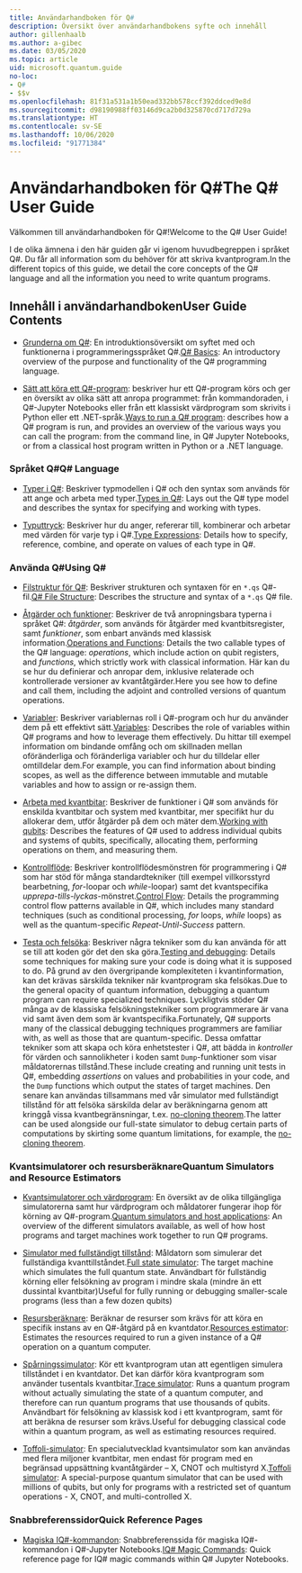 ```yaml
---
title: Användarhandboken för Q#
description: Översikt över användarhandbokens syfte och innehåll
author: gillenhaalb
ms.author: a-gibec
ms.date: 03/05/2020
ms.topic: article
uid: microsoft.quantum.guide
no-loc:
- Q#
- $$v
ms.openlocfilehash: 81f31a531a1b50ead332bb578ccf392ddced9e8d
ms.sourcegitcommit: d98190988ff03146d9ca2b0d325870cd717d729a
ms.translationtype: HT
ms.contentlocale: sv-SE
ms.lasthandoff: 10/06/2020
ms.locfileid: "91771384"
---
```

# <a name="the-no-locq-user-guide"></a><span data-ttu-id="216ea-103">Användarhandboken för Q#</span><span class="sxs-lookup"><span data-stu-id="216ea-103">The Q# User Guide</span></span>

<span data-ttu-id="216ea-104">Välkommen till användarhandboken för Q#!</span><span class="sxs-lookup"><span data-stu-id="216ea-104">Welcome to the Q# User Guide!</span></span> 

<span data-ttu-id="216ea-105">I de olika ämnena i den här guiden går vi igenom huvudbegreppen i språket Q#. Du får all information som du behöver för att skriva kvantprogram.</span><span class="sxs-lookup"><span data-stu-id="216ea-105">In the different topics of this guide, we detail the core concepts of the Q# language and all the information you need to write quantum programs.</span></span>

## <a name="user-guide-contents"></a><span data-ttu-id="216ea-106">Innehåll i användarhandboken</span><span class="sxs-lookup"><span data-stu-id="216ea-106">User Guide Contents</span></span>

- <span data-ttu-id="216ea-107">[Grunderna om Q#](xref:microsoft.quantum.guide.basics): En introduktionsöversikt om syftet med och funktionerna i programmeringsspråket Q#.</span><span class="sxs-lookup"><span data-stu-id="216ea-107">[Q# Basics](xref:microsoft.quantum.guide.basics): An introductory overview of the purpose and functionality of the Q# programming language.</span></span> 

- <span data-ttu-id="216ea-108">[Sätt att köra ett Q#-program](xref:microsoft.quantum.guide.host-programs): beskriver hur ett Q#-program körs och ger en översikt av olika sätt att anropa programmet: från kommandoraden, i Q#-Jupyter Notebooks eller från ett klassiskt värdprogram som skrivits i Python eller ett .NET-språk.</span><span class="sxs-lookup"><span data-stu-id="216ea-108">[Ways to run a Q# program](xref:microsoft.quantum.guide.host-programs): describes how a Q# program is run, and provides an overview of the various ways you can call the program: from the command line, in Q# Jupyter Notebooks, or from a classical host program written in Python or a .NET language.</span></span>

### <a name="no-locq-language"></a><span data-ttu-id="216ea-109">Språket Q#</span><span class="sxs-lookup"><span data-stu-id="216ea-109">Q# Language</span></span>

- <span data-ttu-id="216ea-110">[Typer i Q#](xref:microsoft.quantum.guide.types): Beskriver typmodellen i Q# och den syntax som används för att ange och arbeta med typer.</span><span class="sxs-lookup"><span data-stu-id="216ea-110">[Types in Q#](xref:microsoft.quantum.guide.types): Lays out the Q# type model and describes the syntax for specifying and working with types.</span></span>

- <span data-ttu-id="216ea-111">[Typuttryck](xref:microsoft.quantum.guide.expressions): Beskriver hur du anger, refererar till, kombinerar och arbetar med värden för varje typ i Q#.</span><span class="sxs-lookup"><span data-stu-id="216ea-111">[Type Expressions](xref:microsoft.quantum.guide.expressions): Details how to specify, reference, combine, and operate on values of each type in Q#.</span></span> 

### <a name="using-no-locq"></a><span data-ttu-id="216ea-112">Använda Q#</span><span class="sxs-lookup"><span data-stu-id="216ea-112">Using Q#</span></span>

- <span data-ttu-id="216ea-113">[Filstruktur för Q#](xref:microsoft.quantum.guide.filestructure): Beskriver strukturen och syntaxen för en `*.qs` Q#-fil.</span><span class="sxs-lookup"><span data-stu-id="216ea-113">[Q# File Structure](xref:microsoft.quantum.guide.filestructure): Describes the structure and syntax of a `*.qs` Q# file.</span></span>

- <span data-ttu-id="216ea-114">[Åtgärder och funktioner](xref:microsoft.quantum.guide.operationsfunctions): Beskriver de två anropningsbara typerna i språket Q#: *åtgärder*, som används för åtgärder med kvantbitsregister, samt *funktioner*, som enbart används med klassisk information.</span><span class="sxs-lookup"><span data-stu-id="216ea-114">[Operations and Functions](xref:microsoft.quantum.guide.operationsfunctions): Details the two callable types of the Q# language: *operations*, which include action on qubit registers, and *functions*, which strictly work with classical information.</span></span> 
    <span data-ttu-id="216ea-115">Här kan du se hur du definierar och anropar dem, inklusive relaterade och kontrollerade versioner av kvantåtgärder.</span><span class="sxs-lookup"><span data-stu-id="216ea-115">Here you see how to define and call them, including the adjoint and controlled versions of quantum operations.</span></span>

- <span data-ttu-id="216ea-116">[Variabler](xref:microsoft.quantum.guide.variables): Beskriver variablernas roll i Q#-program och hur du använder dem på ett effektivt sätt.</span><span class="sxs-lookup"><span data-stu-id="216ea-116">[Variables](xref:microsoft.quantum.guide.variables): Describes the role of variables within Q# programs and how to leverage them effectively.</span></span> 
    <span data-ttu-id="216ea-117">Du hittar till exempel information om bindande omfång och om skillnaden mellan oföränderliga och föränderliga variabler och hur du tilldelar eller omtilldelar dem.</span><span class="sxs-lookup"><span data-stu-id="216ea-117">For example, you can find information about binding scopes, as well as the difference between immutable and mutable variables and how to assign or re-assign them.</span></span>

- <span data-ttu-id="216ea-118">[Arbeta med kvantbitar](xref:microsoft.quantum.guide.qubits): Beskriver de funktioner i Q# som används för enskilda kvantbitar och system med kvantbitar, mer specifikt hur du allokerar dem, utför åtgärder på dem och mäter dem.</span><span class="sxs-lookup"><span data-stu-id="216ea-118">[Working with qubits](xref:microsoft.quantum.guide.qubits): Describes the features of Q# used to address individual qubits and systems of qubits, specifically, allocating them, performing operations on them, and measuring them.</span></span> 

- <span data-ttu-id="216ea-119">[Kontrollflöde](xref:microsoft.quantum.guide.controlflow): Beskriver kontrollflödesmönstren för programmering i Q# som har stöd för många standardtekniker (till exempel villkorsstyrd bearbetning, *for*-loopar och *while*-loopar) samt det kvantspecifika *upprepa-tills-lyckas*-mönstret.</span><span class="sxs-lookup"><span data-stu-id="216ea-119">[Control Flow](xref:microsoft.quantum.guide.controlflow): Details the programming control flow patterns available in Q#, which includes many standard techniques (such as conditional processing, *for* loops, *while* loops) as well as the quantum-specific *Repeat-Until-Success* pattern.</span></span>

- <span data-ttu-id="216ea-120">[Testa och felsöka](xref:microsoft.quantum.guide.testingdebugging): Beskriver några tekniker som du kan använda för att se till att koden gör det den ska göra.</span><span class="sxs-lookup"><span data-stu-id="216ea-120">[Testing and debugging](xref:microsoft.quantum.guide.testingdebugging): Details some techniques for making sure your code is doing what it is supposed to do.</span></span> 
    <span data-ttu-id="216ea-121">På grund av den övergripande komplexiteten i kvantinformation, kan det krävas särskilda tekniker när kvantprogram ska felsökas.</span><span class="sxs-lookup"><span data-stu-id="216ea-121">Due to the general opacity of quantum information, debugging a quantum program can require specialized techniques.</span></span> 
    <span data-ttu-id="216ea-122">Lyckligtvis stöder Q# många av de klassiska felsökningstekniker som programmerare är vana vid samt även dem som är kvantspecifika.</span><span class="sxs-lookup"><span data-stu-id="216ea-122">Fortunately, Q# supports many of the classical debugging techniques programmers are familiar with, as well as those that are quantum-specific.</span></span> <span data-ttu-id="216ea-123">Dessa omfattar tekniker som att skapa och köra enhetstester i Q#, att bädda in *kontroller* för värden och sannolikheter i koden samt `Dump`-funktioner som visar måldatorernas tillstånd.</span><span class="sxs-lookup"><span data-stu-id="216ea-123">These include creating and running unit tests in Q#, embedding *assertions* on values and probabilities in your code, and the `Dump` functions which output the states of target machines.</span></span> 
    <span data-ttu-id="216ea-124">Den senare kan användas tillsammans med vår simulator med fullständigt tillstånd för att felsöka särskilda delar av beräkningarna genom att kringgå vissa kvantbegränsningar, t.ex. [no-cloning theorem](xref:microsoft.quantum.concepts.pauli).</span><span class="sxs-lookup"><span data-stu-id="216ea-124">The latter can be used alongside our full-state simulator to debug certain parts of computations by skirting some quantum limitations, for example, the [no-cloning theorem](xref:microsoft.quantum.concepts.pauli).</span></span>

### <a name="quantum-simulators-and-resource-estimators"></a><span data-ttu-id="216ea-125">Kvantsimulatorer och resursberäknare</span><span class="sxs-lookup"><span data-stu-id="216ea-125">Quantum Simulators and Resource Estimators</span></span>

- <span data-ttu-id="216ea-126">[Kvantsimulatorer och värdprogram](xref:microsoft.quantum.machines): En översikt av de olika tillgängliga simulatorerna samt hur värdprogram och måldatorer fungerar ihop för körning av Q#-program.</span><span class="sxs-lookup"><span data-stu-id="216ea-126">[Quantum simulators and host applications](xref:microsoft.quantum.machines): An overview of the different simulators available, as well of how host programs and target machines work together to run Q# programs.</span></span>

- <span data-ttu-id="216ea-127">[Simulator med fullständigt tillstånd](xref:microsoft.quantum.machines.full-state-simulator): Måldatorn som simulerar det fullständiga kvanttillståndet.</span><span class="sxs-lookup"><span data-stu-id="216ea-127">[Full state simulator](xref:microsoft.quantum.machines.full-state-simulator): The target machine which simulates the full quantum state.</span></span> <span data-ttu-id="216ea-128">Användbart för fullständig körning eller felsökning av program i mindre skala (mindre än ett dussintal kvantbitar)</span><span class="sxs-lookup"><span data-stu-id="216ea-128">Useful for fully running or debugging smaller-scale programs (less than a few dozen qubits)</span></span>

- <span data-ttu-id="216ea-129">[Resursberäknare](xref:microsoft.quantum.machines.resources-estimator): Beräknar de resurser som krävs för att köra en specifik instans av en Q#-åtgärd på en kvantdator.</span><span class="sxs-lookup"><span data-stu-id="216ea-129">[Resources estimator](xref:microsoft.quantum.machines.resources-estimator): Estimates the resources required to run a given instance of a Q# operation on a quantum computer.</span></span>

- <span data-ttu-id="216ea-130">[Spårningssimulator](xref:microsoft.quantum.machines.qc-trace-simulator.intro): Kör ett kvantprogram utan att egentligen simulera tillståndet i en kvantdator. Det kan därför köra kvantprogram som använder tusentals kvantbitar.</span><span class="sxs-lookup"><span data-stu-id="216ea-130">[Trace simulator](xref:microsoft.quantum.machines.qc-trace-simulator.intro): Runs a quantum program without actually simulating the state of a quantum computer, and therefore can run quantum programs that use thousands of qubits.</span></span> <span data-ttu-id="216ea-131">Användbart för felsökning av klassisk kod i ett kvantprogram, samt för att beräkna de resurser som krävs.</span><span class="sxs-lookup"><span data-stu-id="216ea-131">Useful for debugging classical code within a quantum program, as well as estimating resources required.</span></span>

- <span data-ttu-id="216ea-132">[Toffoli-simulator](xref:microsoft.quantum.machines.toffoli-simulator): En specialutvecklad kvantsimulator som kan användas med flera miljoner kvantbitar, men endast för program med en begränsad uppsättning kvantåtgärder – X, CNOT och multistyrd X.</span><span class="sxs-lookup"><span data-stu-id="216ea-132">[Toffoli simulator](xref:microsoft.quantum.machines.toffoli-simulator): A special-purpose quantum simulator that can be used with millions of qubits, but only for programs with a restricted set of quantum operations - X, CNOT, and multi-controlled X.</span></span>

### <a name="quick-reference-pages"></a><span data-ttu-id="216ea-133">Snabbreferenssidor</span><span class="sxs-lookup"><span data-stu-id="216ea-133">Quick Reference Pages</span></span>

- <span data-ttu-id="216ea-134">[Magiska IQ#-kommandon](xref:microsoft.quantum.guide.quickref.iqsharp): Snabbreferenssida för magiska IQ#-kommandon i Q#-Jupyter Notebooks.</span><span class="sxs-lookup"><span data-stu-id="216ea-134">[IQ# Magic Commands](xref:microsoft.quantum.guide.quickref.iqsharp): Quick reference page for IQ# magic commands within Q# Jupyter Notebooks.</span></span>
